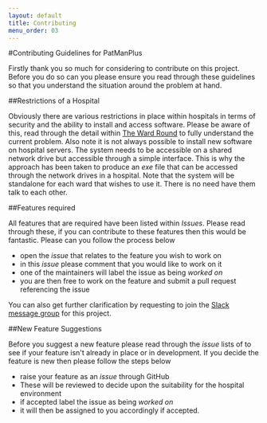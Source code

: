 ```yaml
---
layout: default
title: Contributing
menu_order: 03
---
```


#Contributing Guidelines for PatManPlus

Firstly thank you so much for considering to contribute on this project. Before you do so can you please ensure you read through these guidelines so that you understand the situation around the problem at hand.


##Restrictions of a Hospital

Obviously there are various restrictions in place within hospitals in terms of security and the ability to install and access software. Please be aware of this, read through the detail within <a href="The Ward Round.md">The Ward Round</a> to fully understand the current problem. Also note it is not always possible to install new software on hospital servers. The system needs to be accessible on a shared network drive but accessible through a simple interface. This is why the approach has been taken to produce an _exe_ file that can be accessed through the network drives in a hospital. Note that the system will be standalone for each ward that wishes to use it. There is no need have them talk to each other.

##Features required

All features that are required have been listed within _Issues_. Please read through these, if you can contribute to these features then this would be fantastic. Please can you follow the process below

- open the _issue_ that relates to the feature you wish to work on
- in this _issue_ please comment that you would like to work on it
- one of the maintainers will label the issue as being _worked on_
- you are then free to work on the feature and submit a pull request referencing the issue

You can also get further clarification by requesting to join the <a href="https://patmanplus.slack.com/messages/general/">Slack message group</a> for this project.

##New Feature Suggestions

Before you suggest a new feature please read through the _issue_ lists of to see if your feature isn't already in place or in development. If you decide the feature is new then please follow the steps below

- raise your feature as an _issue_ through GitHub
- These will be reviewed to decide upon the suitability for the hospital environment
- if accepted label the issue as being _worked on_
- it will then be assigned to you accordingly if accepted.
